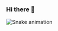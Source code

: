 ### Hi there 👋
 <div>

  ![Snake animation](https://github.com/abdul-karim007/abdul-karim007/blob/output/github-contribution-grid-snake.svg)
 
</div>
<!--
**abdul-karim007/abdul-karim007** is a ✨ _special_ ✨ repository because its `README.md` (this file) appears on your GitHub profile.

Here are some ideas to get you started:

- 🔭 I’m currently working on ...
- 🌱 I’m currently learning ...
- 👯 I’m looking to collaborate on ...
- 🤔 I’m looking for help with ...
- 💬 Ask me about ...
- 📫 How to reach me: ...
- 😄 Pronouns: ...
- ⚡ Fun fact: ...
-->
